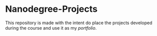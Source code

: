 # Nanodegree-Projects

This repository is made with the intent do place the projects developed during the course and use it as my _portfolio_.
